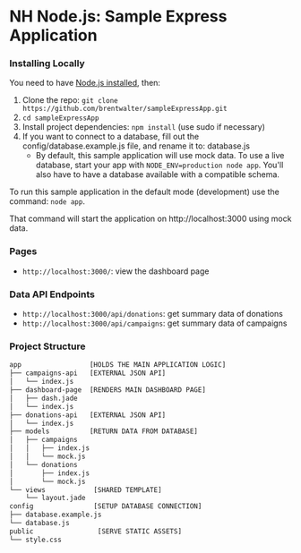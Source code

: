 NH Node.js: Sample Express Application
=========



### Installing Locally
You need to have [Node.js installed](http://nodejs.org), then:

1. Clone the repo: `git clone https://github.com/brentwalter/sampleExpressApp.git`
2. `cd sampleExpressApp`
3. Install project dependencies: `npm install` (use sudo if necessary)
4. If you want to connect to a database, fill out the config/database.example.js file, and rename it to: database.js
    - By default, this sample application will use mock data. To use a live database, start your app with `NODE_ENV=production node app`. You'll also have to have a database available with a compatible schema.


To run this sample application in the default mode (development) use the command: `node app`.

That command will start the application on http://localhost:3000 using mock data.

### Pages
- `http://localhost:3000/`: view the dashboard page

### Data API Endpoints
- `http://localhost:3000/api/donations`: get summary data of donations
- `http://localhost:3000/api/campaigns`: get summary data of campaigns

### Project Structure
````bash
app                 [HOLDS THE MAIN APPLICATION LOGIC]
├── campaigns-api   [EXTERNAL JSON API]
│   └── index.js
├── dashboard-page  [RENDERS MAIN DASHBOARD PAGE]
│   ├── dash.jade
│   └── index.js
├── donations-api   [EXTERNAL JSON API]
│   └── index.js
├── models          [RETURN DATA FROM DATABASE]
│   ├── campaigns
│   │   ├── index.js
│   │   └── mock.js
│   └── donations
│       ├── index.js
│       └── mock.js
└── views            [SHARED TEMPLATE]
    └── layout.jade
config               [SETUP DATABASE CONNECTION]
├── database.example.js
└── database.js
public                [SERVE STATIC ASSETS]
└── style.css
````
